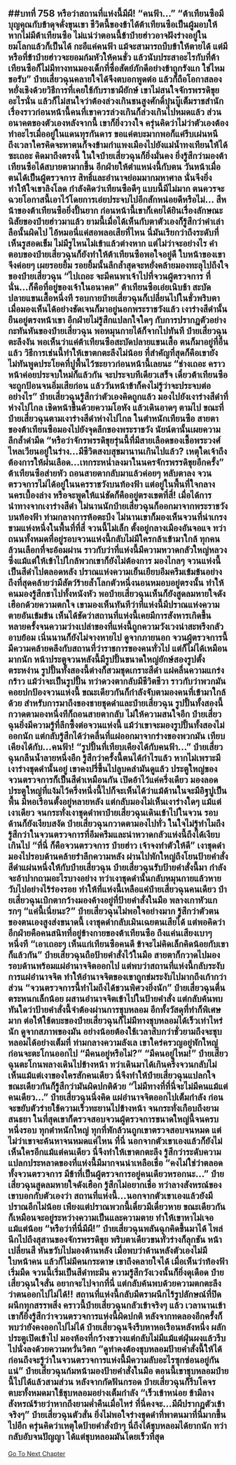 ##บทที่ 758 หรือว่าสถานที่แห่งนี้มีผี!
“คนฟ้า...”
“ต้าเทียนซือมีบุญคุณกับข้าดุจดั่งขุนเขา ชีวิตนี้ของข้าได้ต้าเทียนซือเป็นผู้มอบให้ หากไม่มีต้าเทียนซือ ไม่แน่ว่าตอนนี้ข้าป๋ายฮ่าวอาจฝังร่างอยู่ในยมโลกแล้วก็เป็นได้ กะอีแค่คนฟ้า แม้จะสามารถบีบข้าให้ตายได้ แต่มีหรือที่ข้าป๋ายฮ่าวจะยอมก้มหัวให้คนชั่ว แล้วนับประสาอะไรกับที่ต้าเทียนซือก็ไม่มีทางทนมองเด็กที่ซื่อสัตย์ภักดีอย่างข้าถูกรังแก ใช่ไหมขอรับ” ป๋ายเสี่ยวฉุนคลายใจได้จึงตบอกพูดต่อ แล้วก็ถือโอกาสลองหยั่งเชิงด้วยวิธีการที่เคยใช้กับราชาผียักษ์
เขาไม่สนใจจักรพรรดิขุยอะไรนั่น แล้วก็ไม่สนใจว่าต้องล่วงเกินชนสูงศักดิ์บุ๋นบู๊เต็มราชสำนัก เรื่องราวก่อนหน้านี้คนที่เขาควรล่วงเกินก็ล่วงเกินไปหมดแล้ว ส่วนอนาคตของตัวเองหลังจากนี้ เขาก็ยิ่งวางใจ ครุ่นคิดว่าไม่ว่าตัวเองต้องทำอะไรเมื่ออยู่ในแดนทุรกันดาร ขอแค่ตบะมากพอก็แค่รีบเผ่นหนี ถึงเวลาใครคิดจะหาตนก็จงข้ามกำแพงเมืองไปยังแม่น้ำทงเทียนให้ได้ซะเถอะ
คิดมาถึงตรงนี้ ในใจป๋ายเสี่ยวฉุนก็ยิ่งมั่นคง ยิ่งรู้สึกว่ามองต้าเทียนซือได้สบายตามากขึ้น อีกฝ่ายให้ตำแหน่งนี้กับตน วันหน้าเมื่อตนได้เป็นผู้ตรวจการ สิทธิ์และอำนาจย่อมมากมหาศาล นั่นจึงยิ่งทำให้ใจเขาลิงโลด กำลังคิดว่าเทียนซือดีๆ แบบนี้มีไม่มาก ตนควรจะฉวยโอกาสนี้เอาไว้โดยการเอ่ยประจบไปอีกสักหน่อยดีหรือไม่...
สีหน้าของต้าเทียนซือยิ่งปั้นยาก ก่อนหน้านี้เขาก็เคยได้ยินเรื่องลักษณะนิสัยของป๋ายฮ่าวมาแล้ว ยามนี้เมื่อได้เห็นกับตาตัวเองก็รู้สึกว่าคำเล่าลือนั้นผิดไป ไอ้หมอนี่แค่สอพลอเสียที่ไหน นี่มันเรียกว่าถึงระดับที่เห็นรูสอดเข็ม ไม่มีรูไหนไม่เข้าแล้วต่างหาก
แต่ไม่ว่าจะอย่างไร คำตอบของป๋ายเสี่ยวฉุนก็ยังทำให้ต้าเทียนซือพอใจอยู่ดี ใบหน้าของเขาจึงค่อยๆ เผยรอยยิ้ม รอยยิ้มนั้นลึกล้ำสุดจะหยั่งคล้ายมองทะลุไปถึงใจของป๋ายเสี่ยวฉุน
“ไปเถอะ จะมีคนพาเจ้าไปที่จวนผู้ตรวจการ ที่นั่น...ก็คือที่อยู่ของเจ้าในอนาคต” ต้าเทียนซือเอ่ยเนิบช้า สะบัดปลายแขนเสื้อหนึ่งที รอบกายป๋ายเสี่ยวฉุนก็เปลี่ยนไปในชั่วพริบตา เมื่อมองเห็นได้อย่างชัดเจนก็มาอยู่นอกพระราชวังแล้ว เงาร่างสีดำนั้นยืนอยู่ตรงหน้าเขา อีกฝ่ายไม่รู้สึกแปลกใจใดๆ กับการปรากฏตัวอย่างกะทันหันของป๋ายเสี่ยวฉุน พอหมุนกายได้ก็จากไปทันที
ป๋ายเสี่ยวฉุนตะลึงงัน พอเห็นว่าแค่ต้าเทียนซือสะบัดปลายแขนเสื้อ ตนก็มาอยู่ที่อื่นแล้ว วิธีการเช่นนี้ทำให้เขาตกตะลึงไม่น้อย ที่สำคัญที่สุดก็คือเขายังไม่ทันพูดประโยคที่ปูพื้นไว้ซะยาวก่อนหน้านี้เลยนะ
“ช่างเถอะ คราวหน้าค่อยประจบใหม่ก็แล้วกัน จะประจบทีเดียวเสร็จ เดี๋ยวต้าเทียนซือจะถูกป้อนจนอิ่มเสียก่อน แล้ววันหน้าข้าก็คงไม่รู้ว่าจะประจบต่ออย่างไร” ป๋ายเสี่ยวฉุนรู้สึกว่าตัวเองคิดถูกแล้ว มองไปยังเงาร่างสีดำที่ห่างไปไกล เชิดหน้าขึ้นด้วยความโอหัง แล้วเดินอาดๆ ตามไป
ขณะที่ป๋ายเสี่ยวฉุนตามเงาร่างสีดำห่างไปไกล ในตำหนักเทียนซือ สายตาของต้าเทียนซือมองไปยังจุดลึกของพระราชวัง นัยน์ตานั้นเผยความลึกล้ำดำมืด
“หรือว่าจักรพรรดิขุยรุ่นนี้ที่มีสายเลือดของเชื้อพระวงศ์ไหลเวียนอยู่ในร่าง...มีชีวิตสงบสุขมานานเกินไปแล้ว? เหตุใดเจ้าถึงต้องการให้ฝนเลือด...เทกระหน่ำลงมาในนครจักรพรรดิขุยอีกครั้ง” ต้าเทียนซือส่ายหัว ถอนสายตากลับมาแล้วค่อยๆ หลับตาลง
จวนตรวจการไม่ได้อยู่ในนครราชวังบนท้องฟ้า แต่อยู่ในพื้นที่ใจกลางนครเบื้องล่าง หรือจะพูดให้แน่ชัดก็คืออยู่ตรงเขตที่สี่!
เมื่อได้การนำทางจากเงาร่างสีดำ ไม่นานนักป๋ายเสี่ยวฉุนก็ออกมาจากพระราชวังบนท้องฟ้า ท่ามกลางการห้อตะบึง ไม่นานเขาก็มองเห็นจวนที่น่าเกรงขามแห่งหนึ่งในพื้นที่ที่สี่
จวนนี้ไม่เล็ก ตั้งอยู่กลางเมืองอันจอแจ ทว่าถนนทั้งหมดที่อยู่รอบจวนแห่งนี้กลับไม่มีใครกล้าเข้ามาใกล้ ทุกคนล้วนเลือกที่จะอ้อมผ่าน ราวกับว่าที่แห่งนี้มีความหวาดกลัวใหญ่หลวงซึ่งแม้แต่ให้เข้าไปใกล้พวกเขาก็ยังไม่ต้องการ
มองไกลๆ จวนแห่งนี้เป็นสีดำไปตลอดหลัง ปราณแห่งความเย็นเยียบอึมครึมเข้มข้นอย่างถึงที่สุดคล้ายว่ามีสัตว์ร้ายล้ำโลกตัวหนึ่งนอนหมอบอยู่ตรงนั้น ทำให้คนมองรู้สึกชาไปทั้งหนังหัว
พอป๋ายเสี่ยวฉุนเห็นก็ยังสูดลมหายใจดังเฮือกด้วยความตกใจ เขามองเห็นทันทีว่าที่แห่งนี้มีปราณแห่งความตายอันเข้มข้น เห็นได้ชัดว่าสถานที่แห่งนี้เคยมีการสังหารเกิดขึ้นหลายครั้งจนความว่างเปล่าของที่แห่งนี้ถูกความวังเวงน่าสะพรึงกลัวอาบย้อม เนิ่นนานก็ยังไม่จางหายไป
ดูจากภายนอก จวนผู้ตรวจการนี้มีความคล้ายคลึงกับสถานที่ว่าราชการของคนทั่วไป แต่ก็ไม่ได้เหมือนมากนัก หน้าประตูจวนหลังนี้มีรูปปั้นขนาดใหญ่ยักษ์สองรูปตั้งตระหง่าน รูปปั้นทั้งสองนี้ต่างก็สวมชุดเกราะสีดำ แผ่คลื่นความแกร่งกร้าว แม้ว่าจะเป็นรูปปั้น ทว่าดวงตากลับมีชีวิตชีวา ราวกับว่าพวกมันคอยปกป้องจวนแห่งนี้ ขณะเดียวกันก็กำลังจับตามองคนที่เข้ามาใกล้ด้วย สำหรับการมาถึงของชายชุดดำและป๋ายเสี่ยวฉุน รูปปั้นทั้งสองนี้กวาดตามองหนึ่งทีก็ถอนสายตากลับ ไม่ให้ความสนใจอีก
ป๋ายเสี่ยวฉุนยิ่งมีความรู้ที่ลึกซึ้งต่อจวนแห่งนี้ แม้ว่าเขาจะมองรูปปั้นทั้งสองไม่ออกนัก แต่กลับรู้สึกได้ว่าคลื่นที่แผ่ออกมาจากร่างของพวกมัน เทียบเคียงได้กับ...คนฟ้า!
“รูปปั้นที่เทียบเคียงได้กับคนฟ้า...” ป๋ายเสี่ยวฉุนกลืนน้ำลายหนึ่งอึก รู้สึกว่าครั้งนี้ตนได้กำไรแล้ว หากไม่เพราะมีเงาร่างชุดดำนั้นอยู่ เขาคงปรี่ขึ้นไปลูบคลำมันดูแล้ว
ประตูใหญ่ของจวนตรวจการก็เป็นสีดำเหมือนกัน เปิดอ้าไว้แค่ครึ่งเดียว มองลอดประตูใหญ่ที่แง้มไว้ครึ่งหนึ่งนี้ไปก็จะเห็นได้ว่าแม้ด้านในจะมีอิฐปูเป็นพื้น มีหอเรือนตั้งอยู่หลายหลัง แต่กลับมองไม่เห็นเงาร่างใดๆ แม้แต่เงาเดียว
จนกระทั่งเงาชุดดำพาป๋ายเสี่ยวฉุนเดินเข้าไปในจวน รอบด้านก็ยังเงียบสงัด ป๋ายเสี่ยวฉุนกวาดตามองไปทั่ว ในใจไม่รู้ทำไมถึงรู้สึกว่าในจวนตรวจการที่อึมครึมและน่าหวาดกลัวแห่งนี้ถึงได้เงียบเกินไป
“ที่นี่ ก็คือจวนตรวจการ ป๋ายฮ่าว เจ้าจงทำตัวให้ดี” เงาชุดดำมองไปรอบด้านคล้ายรำลึกความหลัง ผ่านไปพักใหญ่ถึงโยนป้ายคำสั่งสีดำแผ่นหนึ่งให้กับป๋ายเสี่ยวฉุน
ป๋ายเสี่ยวฉุนรับป้ายคำสั่งนี้มา กำลังจะอ้าปากถามอะไรบางอย่าง ทว่าเงาชุดดำนั้นกลับหมุนกายแล้วหายวับไปอย่างไร้ร่องรอย
ทำให้ที่แห่งนี้เหลือแค่ป๋ายเสี่ยวฉุนคนเดียว ป๋ายเสี่ยวฉุนเบิกตากว้างมองค้างอยู่ที่ป้ายคำสั่งในมือ พลางเกาหัวแกรกๆ
“แค่นี้เนี่ยนะ?” ป๋ายเสี่ยวฉุนไม่พอใจอย่างมาก รู้สึกว่าตัวตนของตนเองสูงส่งขนาดนี้ เงาชุดดำกลับเมินเฉยตนเสียได้ แต่พอคิดว่าอีกฝ่ายคือคนสนิทที่อยู่ข้างกายของต้าเทียนซือ ถึงแค่นเสียงเบาๆ หนึ่งที
“เอาเถอะๆ เห็นแก่เทียนซือคนดี ข้าจะไม่คิดเล็กคิดน้อยกับเขาก็แล้วกัน” ป๋ายเสี่ยวฉุนถือป้ายคำสั่งไว้ในมือ สายตาก็กวาดไปมองรอบด้านพร้อมแผ่อำนาจจิตออกไป แต่พบว่าสถานที่แห่งนี้กลับระงับการแผ่อำนาจจิต ทำให้อำนาจจิตของเขาถูกข่มระงับไปมากถึงเก้ากว่าส่วน
“จวนตรวจการนี้ทำไมถึงได้ชวนพิศวงยิ่งนัก” ป๋ายเสี่ยวฉุนตื่นตระหนกเล็กน้อย ผสานอำนาจจิตเข้าไปในป้ายคำสั่ง แต่กลับค้นพบทันใดว่าป้ายคำสั่งนี้จำต้องผ่านการชุบหลอม อีกทั้งวัสดุที่ทำก็พิเศษมาก ต่อให้ใช้ตบะของป๋ายเสี่ยวฉุนก็ไม่มีทางชุบหลอมได้เร็วเท่าไหร่นัก ดูจากสภาพของมัน อย่างน้อยต้องใช้เวลาสิบกว่าชั่วยามถึงจะชุบหลอมได้อย่างเต็มที่
ท่ามกลางความลังเล เขาใคร่ครวญอยู่พักใหญ่ก่อนจะตะโกนออกไป
“มีคนอยู่หรือไม่?”
“มีคนอยู่ไหม!” ป๋ายเสี่ยวฉุนตะโกนพลางเดินไปข้างหน้า ทว่าเดินมาได้เกินครึ่งจวนกลับไม่เห็นแม้แต่เงาของใครสักคนเดียว นี่จึงทำให้ป๋ายเสี่ยวฉุนแปลกใจ ขณะเดียวกันก็รู้สึกว่ามันผิดปกติด้วย
“ไม่มีทางที่ที่นี่จะไม่มีคนแม้แต่คนเดียว...” ป๋ายเสี่ยวฉุนนิ่งคิด แผ่อำนาจจิตออกไปเต็มกำลัง ก่อนจะขยับตัวร่ายใช้ความเร็วทะยานไปข้างหน้า จนกระทั่งเกือบถึงยามสนธยา ในที่สุดเขาก็ตรวจสอบจวนผู้ตรวจการขนาดใหญ่นี้จนครบหนึ่งรอบ
ทุกตำหนักใหญ่ ทุกที่พักล้วนถูกเขาตรวจสอบจนหมด แต่ไม่ว่าเขาจะค้นหาจนหมดแค่ไหน ที่นี่ นอกจากตัวเขาเองแล้วก็ยังไม่เห็นใครอีกแม้แต่คนเดียว
นี่จึงทำให้เขาตกตะลึง รู้สึกว่าระดับความแปลกประหลาดของที่แห่งนี้มีมากจนน่าเหลือเชื่อ
“คงไม่ใช่ว่าตลอดทั้งจวนตรวจการ มีข้าที่เป็นผู้ตรวจการอยู่คนเดียวหรอกนะ...” ป๋ายเสี่ยวฉุนสูดลมหายใจดังเฮือก รู้สึกไม่อยากเชื่อ ทว่าลางสังหรณ์ของเขาบอกกับตัวเองว่า สถานที่แห่งนี้...นอกจากตัวเขาเองแล้วยังมีปราณอีกไม่น้อย เพียงแต่ปราณพวกนี้เดี๋ยวมีเดี๋ยวหาย ขณะเดียวกันก็เหมือนจะอยู่ระหว่างความเป็นและความตาย ทำให้เขาหาไม่เจอแม้แต่น้อย
“หรือว่าที่นี่มีผี!” ป๋ายเสี่ยวฉุนพลันฉุกคิดขึ้นมาได้ ไพล่นึกไปถึงสุสานของจักรพรรดิขุย พริบตาเดียวขนทั่วร่างก็ลุกชัน หน้าเปลี่ยนสี หันขวับไปมองด้านหลัง เมื่อพบว่าด้านหลังตัวเองไม่มีใบหน้าคน แล้วก็ไม่มีคนกระดาษ เขาถึงคลายใจได้
เมื่อเห็นว่าท้องฟ้าเริ่มมืด จวนนี้เริ่มเป็นสีดำทะมึน ความรู้สึกวังเวงนั้นก็ยิ่งดุเดือด ป๋ายเสี่ยวฉุนใจสั่น อยากจะไปจากที่นี่ แต่กลับค้นพบด้วยความตกตะลึงว่าตนออกไปไม่ได้!! สถานที่แห่งนี้กลับมีตราผนึกไร้รูปลักษณ์ที่ปิดผนึกทุกสรรพสิ่ง
คราวนี้ป๋ายเสี่ยวฉุนกลัวเข้าจริงๆ แล้ว เวลานานเข้าเขาก็ยิ่งรู้สึกว่าจวนตรวจการแห่งนี้ผิดปกติ หลังจากทดลองอีกครั้งก็พบว่ายังคงออกไปไม่ได้ ป๋ายเสี่ยวฉุนจึงรีบหาหอเรือนหลังหนึ่ง ผลักประตูเปิดเข้าไป มองห้องที่กว้างขวางแต่กลับไม่มีแม้แต่ฝุ่นผงแล้วรีบไปนั่งลงด้วยความหวั่นวิตก
“ดูท่าคงต้องชุบหลอมป้ายคำสั่งนี้ให้ได้ก่อนถึงจะรู้ว่าในจวนตรวจการแห่งนี้มีความลับอะไรซุกซ่อนอยู่กันแน่” ป๋ายเสี่ยวฉุนก้มหน้ามองป้ายคำสั่งในมือ ตอนนี้เขาชุบหลอมป๋ายนี้ไปได้แล้วสามส่วน
หลังจากกัดฟันกรอด ป๋ายเสี่ยวฉุนก็รีบโคจรตบะทั้งหมดมาใช้ชุบหลอมอย่างเต็มกำลัง
“เร็วเข้าหน่อย ข้ามีลางสังหรณ์ร้ายว่าหากถึงยามค่ำคืนเมื่อไหร่ ที่นี่คงจะ...มีผีปรากฏตัวเข้าจริงๆ” ป๋ายเสี่ยวฉุนตัวสั่น ยิ่งไม่พอใจร่างชุดดำที่พาตนมาที่นี่มากขึ้นไปอีก ครุ่นคิดว่าเหตุใดป้ายคำสั่งบ้าๆ นี่ถึงได้ชุบหลอมได้ยากนัก ทว่ากลับอับจนปัญญา ได้แต่ชุบหลอมมันโดยเร็วที่สุด
------


[Go To Next Chapter]( ./196.md)